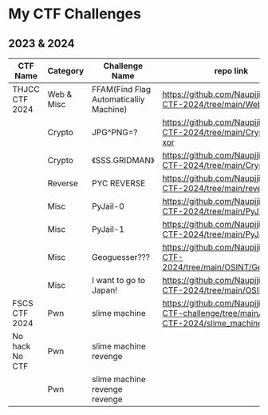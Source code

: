 # My CTF Challenges
## 2023 & 2024
| CTF Name | Category | Challenge Name | repo link |
| - | - | - | - |
| THJCC CTF 2024 | Web & Misc | FFAM(Find Flag Automaticaliiy Machine) | https://github.com/Naupjjin/THJCC-CTF-2024/tree/main/Web/FFAM |
| | Crypto | JPG^PNG=? | https://github.com/Naupjjin/THJCC-CTF-2024/tree/main/Crypto/img-xor |
| | Crypto | 《SSS.GRIDMAN》| https://github.com/Naupjjin/THJCC-CTF-2024/tree/main/Crypto/SSS |
| | Reverse | PYC REVERSE | https://github.com/Naupjjin/THJCC-CTF-2024/tree/main/reverse/pyc |
| | Misc | PyJail-0 | https://github.com/Naupjjin/THJCC-CTF-2024/tree/main/PyJail/stage0 |
| | Misc | PyJail-1 | https://github.com/Naupjjin/THJCC-CTF-2024/tree/main/PyJail/stage1 |
| | Misc | Geoguesser??? | https://github.com/Naupjjin/THJCC-CTF-2024/tree/main/OSINT/Geoguesser |
| | Misc | I want to go to Japan! | https://github.com/Naupjjin/THJCC-CTF-2024/tree/main/OSINT/JAPAN |
| FSCS CTF 2024 | Pwn | slime machine | https://github.com/Naupjjin/My-CTF-challenge/tree/main/FSCS-CTF-2024/slime_machine |
| No hack No CTF | Pwn | slime machine revenge | |
| | Pwn | slime machine revenge revenge | |